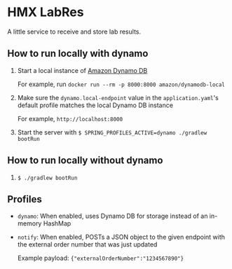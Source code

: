 # HMX LabRes

A little service to receive and store lab results.

## How to run locally with dynamo

1. Start a local instance of [Amazon Dynamo DB](https://aws.amazon.com/dynamodb/)
   
   For example, run `docker run --rm -p 8000:8000 amazon/dynamodb-local`
   
2. Make sure the `dynamo.local-endpoint` value in the `application.yaml`'s default
   profile matches the local Dynamo DB instance
   
   For example, `http://localhost:8000`
   
3. Start the server with `$ SPRING_PROFILES_ACTIVE=dynamo ./gradlew bootRun`
   
## How to run locally without dynamo

1. `$ ./gradlew bootRun`   
   
## Profiles

- `dynamo`: When enabled, uses Dynamo DB for storage instead
  of an in-memory HashMap

- `notify`: When enabled, POSTs a JSON object to the given endpoint with
  the external order number that was just updated
  
  Example payload: `{"externalOrderNumber":"1234567890"}`
